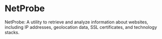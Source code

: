 # NetProbe
NetProbe: A utility to retrieve and analyze information about websites, including IP addresses, geolocation data, SSL certificates, and technology stacks.
